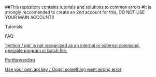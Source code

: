 ##This repository contains tutorials and solutions to common errors
#It is strongly reccomended to create an 2nd account for this, DO NOT USE YOUR MAIN ACCOUNT!!

Tutorials:




FAQ:

['python / pip' is not recognized as an internal or external command, operable program or batch file.](https://github.com/Langoor2/PokemonGo-Map-FAQ/blob/master/FAQ/Enviroment_Variables_not_correct.md)

[Portforwarding](https://github.com/Langoor2/PokemonGo-Map-FAQ/blob/master/FAQ/Portforwarding.md)

[Use your own api key / Oops! something went wrong error](https://github.com/Langoor2/PokemonGo-Map-FAQ/blob/master/FAQ/use_own_api_key.md)
